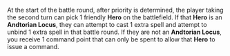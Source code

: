 At the start of the battle round, after priority is determined, the
player taking the second turn can pick 1 friendly **Hero** on the
battlefield. If that **Hero** is an **Andtorian Locus**, they can
attempt to cast 1 extra spell and attempt to unbind 1 extra spell
in that battle round. If they are not an **Andtorian Locus**, you
receive 1 command point that can only be spent to allow that
**Hero** to issue a command.
